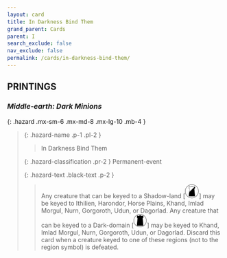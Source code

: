 ```yaml
---
layout: card
title: In Darkness Bind Them
grand_parent: Cards
parent: I
search_exclude: false
nav_exclude: false
permalink: /cards/in-darkness-bind-them/
---
```


## PRINTINGS


### _Middle-earth: Dark Minions_

{: .hazard .mx-sm-6 .mx-md-8 .mx-lg-10 .mb-4 }
> {: .hazard-name .p-1 .pl-2 }
> > <div class="hazard-mp"></div>
> > <div class="card-name">In Darkness Bind Them</div>
>
> {: .hazard-classification .pr-2 }
> Permanent-event
>
> {: .hazard-text .black-text .p-2 }
> > Any creature that can be keyed to a Shadow-land \[![](/assets/images/shadow-land.svg)] may be keyed to Ithilien, Harondor, Horse Plains, Khand, Imlad Morgul, Nurn, Gorgoroth, Udun, or Dagorlad. Any creature that can be keyed to a Dark-domain \[![](/assets/images/dark-domain.svg)] may be keyed to Khand, Imlad Morgul, Nurn, Gorgoroth, Udun, or Dagorlad. Discard this card when a creature keyed to one of these regions (not to the region symbol) is defeated. 
>
